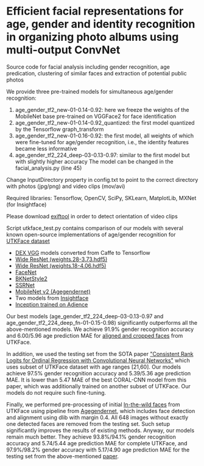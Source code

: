 # Efficient facial representations for age, gender and identity recognition in organizing photo albums using multi-output ConvNet

Source code for facial analysis including gender recognition, age predication, clustering of similar faces and extraction of potential public photos

We provide three pre-trained models for simultaneous age/gender recognition:
1. age_gender_tf2_new-01-0.14-0.92: here we freeze the weights of the MobileNet base pre-trained on VGGFace2 for face identification
2. age_gender_tf2_new-01-0.14-0.92_quantized: the first model quantized by the Tensorflow graph_transform
3. age_gender_tf2_new-01-0.16-0.92: the first model, all weights of which were fine-tuned for age/gender recognition, i.e., the identity features became less informative
4. age_gender_tf2_224_deep-03-0.13-0.97: similar to the first model but with slightly higher accuracy
The model can be changed in the facial_analysis.py (line 45)

Change InputDirectory property in config.txt to point to the correct directory with photos (jpg/png) and video clips (mov/avi)

Required libraries: Tensorflow, OpenCV, SciPy, SKLearn, MatplotLib, MXNet (for Insightface)

Please download [exiftool](https://www.sno.phy.queensu.ca/~phil/exiftool/) in order to detect orientation of video clips

Script utkface_test.py contains comparison of our models with several known open-source implementations of age/gender recognition for [UTKFace dataset](https://susanqq.github.io/UTKFace/)

* [DEX VGG](https://data.vision.ee.ethz.ch/cvl/rrothe/imdb-wiki/) models converted from Caffe to Tensorflow
* [Wide ResNet (weights.28-3.73.hdf5)](https://github.com/yu4u/age-gender-estimation)
* [Wide ResNet (weights.18-4.06.hdf5)](https://github.com/Tony607/Keras_age_gender)
* [FaceNet](https://github.com/BoyuanJiang/Age-Gender-Estimate-TF)
* [BKNetStyle2](https://github.com/truongnmt/multi-task-learning)
* [SSRNet](https://github.com/shamangary/SSR-Net)
* [MobileNet v2 (Agegendernet)](https://github.com/dandynaufaldi/Agendernet)
* Two models from [Insightface](https://github.com/deepinsight/insightface/)
* [Inception trained on Adience](https://github.com/dpressel/rude-carnie)

Our best models (age_gender_tf2_224_deep-03-0.13-0.97 and age_gender_tf2_224_deep_fn-01-0.15-0.98) significantly outperforms all the above-mentioned models. We achieve 91.9% gender recognition accuracy and 6.00/5.96 age prediction MAE for [aligned and cropped faces](https://drive.google.com/drive/folders/0BxYys69jI14kU0I1YUQyY1ZDRUE) from UTKFace.

In addition, we used the testing set from the SOTA paper ["Consistent Rank Logits for Ordinal Regression with Convolutional Neural Networks"](https://arxiv.org/pdf/1901.07884.pdf) which uses subset of UTKFace dataset with age ranges [21,60]. Our models achieve 97.5% gender recognition accuracy and 5.39/5.36 age prediction MAE. It is lower than 5.47 MAE of the best CORAL-CNN model from this paper, which was additionally trained on another subset of UTKFace. Our models do not require such fine-tuning.

Finally, we performed pre-processing of initial [In-the-wild faces](https://drive.google.com/drive/folders/0BxYys69jI14kSVdWWllDMWhnN2c) from UTKFace using pipeline from [Agegendernet](https://github.com/dandynaufaldi/Agendernet), which includes face detection and alignment using dlib with margin 0.4. All 648 images without exactly one detected faces are removed from the testing set. Such setup significantly improves the results of existing methods. Anyway, our models remain much better. They achieve 93.8%/94.1% gender recognition accuracy and 5.74/5.44 age prediction MAE for complete UTKFace, and 97.9%/98.2% gender accuracy with 5.17/4.90 age prediction MAE for the testing set from the above-mentioned [paper](https://arxiv.org/pdf/1901.07884.pdf).